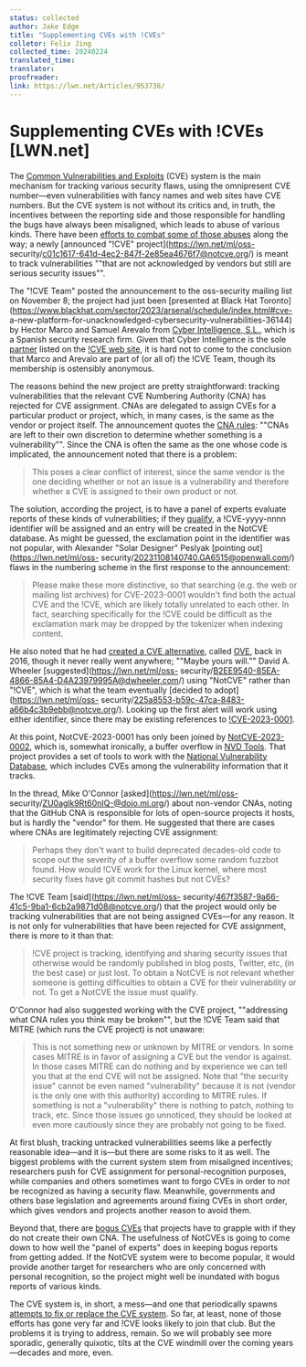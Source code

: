 ```yaml
---
status: collected
author: Jake Edge
title: "Supplementing CVEs with !CVEs"
colletor: Felix Jing
collected_time: 20240224
translated_time: 
translator: 
proofreader: 
link: https://lwn.net/Articles/953738/
---
```


# Supplementing CVEs with !CVEs [LWN.net]
The [Common Vulnerabilities and Exploits](https://www.cve.org/) (CVE) system
is the main mechanism for tracking various security flaws, using the
omnipresent CVE number—even vulnerabilities with fancy names and web sites
have CVE numbers. But the CVE system is not without its critics and, in truth,
the incentives between the reporting side and those responsible for handling
the bugs have always been misaligned, which leads to abuse of various kinds.
There have been [efforts to combat some of those
abuses](https://lwn.net/Articles/851849/) along the way; a newly [announced
"!CVE" project](https://lwn.net/ml/oss-
security/c01c1617-641d-4ec2-847f-2e85ea4676f7@notcve.org/) is meant to track
vulnerabilities ""that are not acknowledged by vendors but still are serious
security issues"".

The "!CVE Team" posted the announcement to the oss-security mailing list on
November 8; the project had just been [presented at Black Hat
Toronto](https://www.blackhat.com/sector/2023/arsenal/schedule/index.html#cve-
a-new-platform-for-unacknowledged-cybersecurity-vulnerabilities-36144) by
Hector Marco and Samuel Arevalo from [Cyber Intelligence,
S.L.](https://www.cyberintel.es/), which is a Spanish security research firm.
Given that Cyber Intelligence is the sole
[partner](https://notcve.org/partners.html) listed on the [!CVE web
site](https://notcve.org/), it is hard not to come to the conclusion that
Marco and Arevalo are part of (or all of) the !CVE Team, though its membership
is ostensibly anonymous.

The reasons behind the new project are pretty straightforward: tracking
vulnerabilities that the relevant CVE Numbering Authority (CNA) has rejected
for CVE assignment. CNAs are delegated to assign CVEs for a particular product
or project, which, in many cases, is the same as the vendor or project itself.
The announcement quotes the [CNA
rules](https://cve.mitre.org/cve/cna/CNA_Rules_v3.0.pdf): ""CNAs are left to
their own discretion to determine whether something is a vulnerability"".
Since the CNA is often the same as the one whose code is implicated, the
announcement noted that there is a problem:

> This poses a clear conflict of interest, since the same vendor is the one
> deciding whether or not an issue is a vulnerability and therefore whether a
> CVE is assigned to their own product or not.

The solution, according the project, is to have a panel of experts evaluate
reports of these kinds of vulnerabilities; if they
[qualify](https://notcve.org/faq.html), a !CVE-yyyy-nnnn identifier will be
assigned and an entry will be created in the NotCVE database. As might be
guessed, the exclamation point in the identifier was not popular, with
Alexander "Solar Designer" Peslyak [pointing out](https://lwn.net/ml/oss-
security/20231108140740.GA6515@openwall.com/) flaws in the numbering scheme in
the first response to the announcement:

> Please make these more distinctive, so that searching (e.g. the web or
> mailing list archives) for CVE-2023-0001 wouldn't find both the actual CVE
> and the !CVE, which are likely totally unrelated to each other. In fact,
> searching specifically for the !CVE could be difficult as the exclamation
> mark may be dropped by the tokenizer when indexing content.

He also noted that he had [created a CVE
alternative](https://lwn.net/Articles/679315/), called
[OVE](https://www.openwall.com/ove/), back in 2016, though it never really
went anywhere; ""Maybe yours will."" David A. Wheeler
[suggested](https://lwn.net/ml/oss-
security/B2EE9540-85EA-4866-85A4-D4A23979995A@dwheeler.com/) using "NotCVE"
rather than "!CVE", which is what the team eventually [decided to
adopt](https://lwn.net/ml/oss-
security/225a8553-b59c-47ca-8483-a66b4c3b9ebb@notcve.org/). Looking up the
first alert will work using either identifier, since there may be existing
references to [!CVE-2023-0001](https://notcve.org/view.php?id=!CVE-2023-0001).

At this point, NotCVE-2023-0001 has only been joined by
[NotCVE-2023-0002](https://notcve.org/view.php?id=NotCVE-2023-0002), which is,
somewhat ironically, a buffer overflow in [NVD
Tools](https://github.com/facebookincubator/nvdtools). That project provides a
set of tools to work with the [National Vulnerability
Database](https://nvd.nist.gov/), which includes CVEs among the vulnerability
information that it tracks.

In the thread, Mike O'Connor [asked](https://lwn.net/ml/oss-
security/ZU0aglk9Rt60nIQ-@dojo.mi.org/) about non-vendor CNAs, noting that the
GitHub CNA is responsible for lots of open-source projects it hosts, but is
hardly the "vendor" for them. He suggested that there are cases where CNAs are
legitimately rejecting CVE assignment:

> Perhaps they don't want to build deprecated decades-old code to scope out
> the severity of a buffer overflow some random fuzzbot found. How would !CVE
> work for the Linux kernel, where most security fixes have git commit hashes
> but not CVEs?

The !CVE Team [said](https://lwn.net/ml/oss-
security/467f3587-9a66-41c5-9ba1-6cb2a9871d08@notcve.org/) that the project
would only be tracking vulnerabilities that are not being assigned CVEs—for
any reason. It is not only for vulnerabilities that have been rejected for CVE
assignment, there is more to it than that:

> !CVE project is tracking, identifying and sharing security issues that
> otherwise would be randomly published in blog posts, Twitter, etc, (in the
> best case) or just lost. To obtain a NotCVE is not relevant whether someone
> is getting difficulties to obtain a CVE for their vulnerability or not. To
> get a NotCVE the issue must qualify.

O'Connor had also suggested working with the CVE project, ""addressing what
CNA rules you think may be broken"", but the !CVE Team said that MITRE (which
runs the CVE project) is not unaware:

> This is not something new or unknown by MITRE or vendors. In some cases
> MITRE is in favor of assigning a CVE but the vendor is against. In those
> cases MITRE can do nothing and by experience we can tell you that at the end
> CVE will not be assigned. Note that "the security issue" cannot be even
> named "vulnerability" because it is not (vendor is the only one with this
> authority) according to MITRE rules. If something is not a "vulnerability"
> there is nothing to patch, nothing to track, etc. Since those issues go
> unnoticed, they should be looked at even more cautiously since they are
> probably not going to be fixed.

At first blush, tracking untracked vulnerabilities seems like a perfectly
reasonable idea—and it is—but there are some risks to it as well. The biggest
problems with the current system stem from misaligned incentives; researchers
push for CVE assignment for personal-recognition purposes, while companies and
others sometimes want to forgo CVEs in order to _not_ be recognized as having
a security flaw. Meanwhile, governments and others base legislation and
agreements around fixing CVEs in short order, which gives vendors and projects
another reason to avoid them.

Beyond that, there are [bogus CVEs](https://lwn.net/Articles/944209/) that
projects have to grapple with if they do not create their own CNA. The
usefulness of NotCVEs is going to come down to how well the "panel of experts"
does in keeping bogus reports from getting added. If the NotCVE system were to
become popular, it would provide another target for researchers who are only
concerned with personal recognition, so the project might well be inundated
with bogus reports of various kinds.

The CVE system is, in short, a mess—and one that periodically spawns [attempts
to fix or replace the CVE
system](https://lwn.net/Security/Index/#Bug_reporting-CVE). So far, at least,
none of those efforts has gone very far and !CVE looks likely to join that
club. But the problems it is trying to address, remain. So we will probably
see more sporadic, generally quixotic, tilts at the CVE windmill over the
coming years—decades and more, even.

